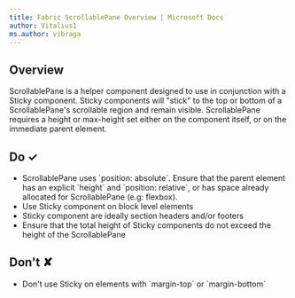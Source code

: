 ```yaml
---
title: Fabric ScrollablePane Overview | Microsoft Docs
author: Vitalius1
ms.author: vibraga
---
```


## Overview
ScrollablePane is a helper component designed to use in conjunction with a Sticky component.  Sticky components will &quot;stick&quot; to the top or bottom of a ScrollablePane&#39;s scrollable region and remain visible.  ScrollablePane requires a height or max-height set either on the component itself, or on the immediate parent element.


## Do &#10003;
- ScrollablePane uses &#x60;position: absolute&#x60;.  Ensure that the parent element has an explicit &#x60;height&#x60; and &#x60;position: relative&#x60;, or has space already allocated for ScrollablePane (e.g: flexbox).
- Use Sticky component on block level elements
- Sticky component are ideally section headers and&#x2F;or footers
- Ensure that the total height of Sticky components do not exceed the height of the ScrollablePane

## Don't &#10008;
- Don&#39;t use Sticky on elements with &#x60;margin-top&#x60; or &#x60;margin-bottom&#x60;